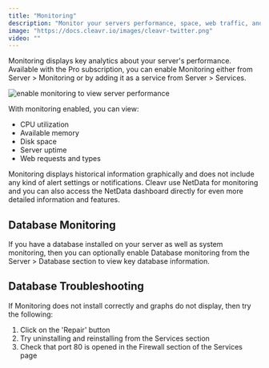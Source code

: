 ```yaml
---
title: "Monitoring"
description: "Monitor your servers performance, space, web traffic, and database activity."
image: "https://docs.cleavr.io/images/cleavr-twitter.png"
video: ""
---
```


Monitoring displays key analytics about your server's performance. Available with the Pro subscription, you can enable Monitoring either from Server > Monitoring or by adding it as a service from Server > Services.

![enable monitoring to view server performance](/images/cleavr-server-monitoring-slim.png)

With monitoring enabled, you can view:

- CPU utilization
- Available memory
- Disk space
- Server uptime
- Web requests and types

<base-info>
Monitoring displays historical information graphically and does not include any kind of alert settings or notifications. Cleavr use NetData for monitoring and you can also access the NetData dashboard directly for even more detailed information and features. 
</base-info>

## Database Monitoring

If you have a database installed on your server as well as system monitoring, then you can optionally enable Database monitoring from the Server > Database section to view key database information.

## Database Troubleshooting

If Monitoring does not install correctly and graphs do not display, then try the following:

1. Click on the 'Repair' button
2. Try uninstalling and reinstalling from the Services section
3. Check that port 80 is opened in the Firewall section of the Services page
